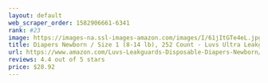 ```yaml
---
layout: default 
﻿web_scraper_order: 1582906661-6341
rank: #23
image: https://images-na.ssl-images-amazon.com/images/I/61jItGTe4eL.jpg
title: Diapers Newborn / Size 1 (8-14 lb), 252 Count - Luvs Ultra Leakguards Disposable Baby Diapers,…
url: https://www.amazon.com/Luvs-Leakguards-Disposable-Diapers-Newborn/dp/B01EKZO93O/ref=zg_mw_hpc_23?_encoding=UTF8&psc=1&refRID=AKFJNXASQBPB6KPJQJKV
reviews: 4.4 out of 5 stars
price: $28.92 
---
```

